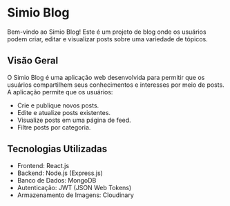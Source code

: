 # Simio Blog

Bem-vindo ao Simio Blog! Este é um projeto de blog onde os usuários podem criar, editar e visualizar posts sobre uma variedade de tópicos.

## Visão Geral

O Simio Blog é uma aplicação web desenvolvida para permitir que os usuários compartilhem seus conhecimentos e interesses por meio de posts. A aplicação permite que os usuários:

- Crie e publique novos posts.
- Edite e atualize posts existentes.
- Visualize posts em uma página de feed.
- Filtre posts por categoria.

## Tecnologias Utilizadas

- Frontend: React.js
- Backend: Node.js (Express.js)
- Banco de Dados: MongoDB
- Autenticação: JWT (JSON Web Tokens)
- Armazenamento de Imagens: Cloudinary
